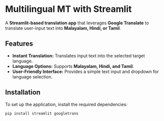 # Multilingual MT with Streamlit

A **Streamlit-based translation app** that leverages **Google Translate** to translate user-input text into **Malayalam, Hindi, or Tamil**.

## Features

- **Instant Translation:** Translates input text into the selected target language.
- **Language Options:** Supports **Malayalam, Hindi, and Tamil**.
- **User-Friendly Interface:** Provides a simple text input and dropdown for language selection.

## Installation

To set up the application, install the required dependencies:

```bash
pip install streamlit googletrans
